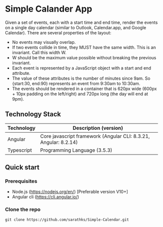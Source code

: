 # Simple Calander App

Given a set of events, each with a start time and end time, render the events on a single day
calendar (similar to Outlook, Calendar.app, and Google Calendar). There are several properties of
the layout:
* No events may visually overlap.
* If two events collide in time, they MUST have the same width. This is an invariant. Call this
width W.
* W should be the maximum value possible without breaking the previous invariant.
* Each event is represented by a JavaScript object with a start and end attribute.
* The value of these attributes is the number of minutes since 9am. So {start:30, end:90)
represents an event from 9:30am to 10:30am.
* The events should be rendered in a container that is 620px wide (600px + 10px padding
on the left/right) and 720px long (the day will end at 9pm).

## Technology Stack
Technology         | Description (version)
-------------------|----------------------------------------------------
Angular            | Core javascript framework (Angular CLI: 8.3.21, Angular: 8.2.14)
Typescript         | Programming Language (3.5.3)


## Quick start

### Prerequisites
* Node.js (https://nodejs.org/en/) [Preferable version V10+]
* Angular cli (https://cli.angular.io/) 

### Clone the repo
```shell
git clone https://github.com/sarathks/Simple-Calendar.git
```
 
